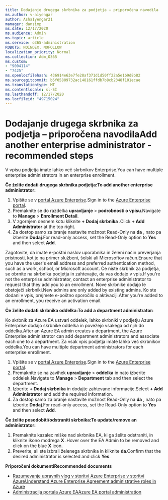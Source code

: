 ```yaml
---
title: Dodajanje drugega skrbnika za podjetja – priporočena navodila
ms.author: v-aiyengar
author: AshaIyengar21
manager: dansimp
ms.date: 12/17/2020
ms.audience: Admin
ms.topic: article
ms.service: o365-administration
ROBOTS: NOINDEX, NOFOLLOW
localization_priority: Normal
ms.collection: Adm_O365
ms.custom:
- "9004114"
- "7425"
ms.openlocfilehash: 436914e63e7fe28af371d1d50ff22a5e1b9d8b82
ms.sourcegitcommit: b5f05809732ac148161ffdb7b8cb2348f101ecae
ms.translationtype: MT
ms.contentlocale: sl-SI
ms.lasthandoff: 12/17/2020
ms.locfileid: "49715024"
---
```

# <a name="add-another-enterprise-administrator---recommended-steps"></a><span data-ttu-id="4f472-102">Dodajanje drugega skrbnika za podjetja – priporočena navodila</span><span class="sxs-lookup"><span data-stu-id="4f472-102">Add another enterprise administrator - recommended steps</span></span>

<span data-ttu-id="4f472-103">V vpisu podjetja imate lahko več skrbnikov Enterprise.</span><span class="sxs-lookup"><span data-stu-id="4f472-103">You can have multiple enterprise administrators in an enterprise enrollment.</span></span>

<span data-ttu-id="4f472-104">**Če želite dodati drugega skrbnika podjetja:**</span><span class="sxs-lookup"><span data-stu-id="4f472-104">**To add another enterprise administrator:**</span></span>

1. <span data-ttu-id="4f472-105">Vpišite se v [portal Azure Enterprise](https://ea.azure.com/).</span><span class="sxs-lookup"><span data-stu-id="4f472-105">Sign in to the [Azure Enterprise portal](https://ea.azure.com/).</span></span>
1. <span data-ttu-id="4f472-106">Premaknite se do razdelka **upravljanje**  >  **podrobnosti o vpisu**.</span><span class="sxs-lookup"><span data-stu-id="4f472-106">Navigate to **Manage** > **Enrollment Detail**.</span></span>
1. <span data-ttu-id="4f472-107">V zgornjem desnem kotu kliknite **+ Dodaj skrbnika** .</span><span class="sxs-lookup"><span data-stu-id="4f472-107">Click **+ Add Administrator** at the top right.</span></span>
1. <span data-ttu-id="4f472-108">Za dostop samo za branje nastavite možnost Read-Only na **da** , nato pa izberite **Dodaj**.</span><span class="sxs-lookup"><span data-stu-id="4f472-108">For read-only access, set the Read-Only option to **Yes** and then select **Add**.</span></span>

<span data-ttu-id="4f472-109">Zagotovite, da imate e-poštni naslov uporabnika in želeni način preverjanja pristnosti, kot je na primer službeni, šolski ali Microsoftov račun.</span><span class="sxs-lookup"><span data-stu-id="4f472-109">Ensure that you have the user's email address and preferred authentication method, such as a work, school, or Microsoft account.</span></span> <span data-ttu-id="4f472-110">Če niste skrbnik za podjetja, se obrnite na skrbnika podjetja in zahtevajte, da vas dodajo v vpis.</span><span class="sxs-lookup"><span data-stu-id="4f472-110">If you're not the enterprise administrator, contact an enterprise administrator to request that they add you to an enrollment.</span></span> <span data-ttu-id="4f472-111">Nove skrbnike dodajo le obstoječi skrbniki.</span><span class="sxs-lookup"><span data-stu-id="4f472-111">New admins are only added by existing admins.</span></span> <span data-ttu-id="4f472-112">Ko ste dodani v vpis, prejmete e-poštno sporočilo o aktivaciji.</span><span class="sxs-lookup"><span data-stu-id="4f472-112">After you're added to an enrollment, you receive an activation email.</span></span>

<span data-ttu-id="4f472-113">**Če želite dodati skrbnika oddelka:**</span><span class="sxs-lookup"><span data-stu-id="4f472-113">**To add a department administrator:**</span></span>

<span data-ttu-id="4f472-114">Ko skrbnik za Azure EA ustvari oddelek, lahko skrbniki v podjetju Azure Enterprise dodajo skrbnike oddelka in povežejo vsakega od njih do oddelka.</span><span class="sxs-lookup"><span data-stu-id="4f472-114">After an Azure EA admin creates a department, the Azure Enterprise administrator can add department administrators and associate each one to a department.</span></span> <span data-ttu-id="4f472-115">Za vsak vpis podjetja imate lahko več skrbnikov oddelka.</span><span class="sxs-lookup"><span data-stu-id="4f472-115">You can have multiple department administrators for each enterprise enrollment.</span></span>

1. <span data-ttu-id="4f472-116">Vpišite se v [portal Azure Enterprise](https://ea.azure.com/).</span><span class="sxs-lookup"><span data-stu-id="4f472-116">Sign in to the [Azure Enterprise portal](https://ea.azure.com/).</span></span>
1. <span data-ttu-id="4f472-117">Premaknite se na zavihek **upravljanje**  >  **oddelka** in nato izberite oddelek.</span><span class="sxs-lookup"><span data-stu-id="4f472-117">Navigate to **Manage** > **Department** tab and then select the department.</span></span>
1. <span data-ttu-id="4f472-118">Izberite **+ Dodaj skrbnika** in dodajte zahtevane informacije.</span><span class="sxs-lookup"><span data-stu-id="4f472-118">Select **+ Add Administrator** and add the required information.</span></span>
1. <span data-ttu-id="4f472-119">Za dostop samo za branje nastavite možnost Read-Only na **da** , nato pa izberite **Dodaj**.</span><span class="sxs-lookup"><span data-stu-id="4f472-119">For read-only access, set the Read-Only option to **Yes** and then select **Add**.</span></span>

<span data-ttu-id="4f472-120">**Če želite posodobiti/odstraniti skrbnika:**</span><span class="sxs-lookup"><span data-stu-id="4f472-120">**To update/remove an administrator:**</span></span>

1. <span data-ttu-id="4f472-121">Premaknite kazalec miške nad skrbnika EA, ki ga želite odstraniti, in kliknite ikono modrega **X** .</span><span class="sxs-lookup"><span data-stu-id="4f472-121">Hover over the EA Admin to be removed and click on the blue **X** icon.</span></span>
1. <span data-ttu-id="4f472-122">Preverite, ali ste izbrali želenega skrbnika in kliknite **da**.</span><span class="sxs-lookup"><span data-stu-id="4f472-122">Confirm that the desired administrator is selected and click **Yes**.</span></span>

<span data-ttu-id="4f472-123">**Priporočeni dokumenti**</span><span class="sxs-lookup"><span data-stu-id="4f472-123">**Recommended documents**</span></span>

- [<span data-ttu-id="4f472-124">Razumevanje upravnih vlog v storitvi Azure Enterprise v storitvi Azure</span><span class="sxs-lookup"><span data-stu-id="4f472-124">Understand Azure Enterprise Agreement administrative roles in Azure</span></span>](https://docs.microsoft.com/azure/billing/billing-understand-ea-roles)
- [<span data-ttu-id="4f472-125">Administracija portala Azure EA</span><span class="sxs-lookup"><span data-stu-id="4f472-125">Azure EA portal administration</span></span>](https://docs.microsoft.com/azure/billing/billing-ea-portal-administration)
